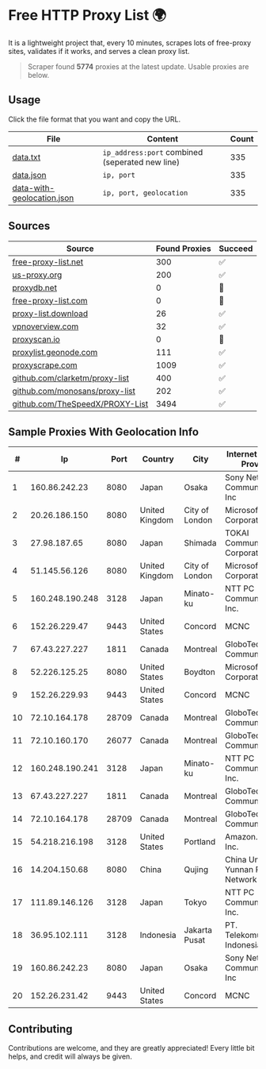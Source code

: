 
# Free HTTP Proxy List 🌍

It is a lightweight project that, every 10 minutes, scrapes lots of free-proxy sites, validates if it works, and serves a clean proxy list.


> Scraper found **5774** proxies at the latest update. Usable proxies are below.

## Usage

Click the file format that you want and copy the URL.


|File|Content|Count|
|----|-------|-----|
|[data.txt](https://raw.githubusercontent.com/themiralay/Proxy-List-World/master/data.txt)|`ip_address:port` combined (seperated new line)|335|
|[data.json](https://raw.githubusercontent.com/themiralay/Proxy-List-World/master/data.json)|`ip, port`|335|
|[data-with-geolocation.json](https://raw.githubusercontent.com/themiralay/Proxy-List-World/master/data-with-geolocation.json)|`ip, port, geolocation`|335|

## Sources

|Source|Found Proxies|Succeed|
|------|-------------|-------|
|[free-proxy-list.net](https://free-proxy-list.net)|300|✅|
|[us-proxy.org](https://www.us-proxy.org)|200|✅|
|[proxydb.net](http://proxydb.net)|0|🚫|
|[free-proxy-list.com](https://free-proxy-list.com/?page=&port=&type%5B%5D=http&type%5B%5D=https&up_time=0&search=Search)|0|🚫|
|[proxy-list.download](https://www.proxy-list.download/HTTP)|26|✅|
|[vpnoverview.com](https://vpnoverview.com/privacy/anonymous-browsing/free-proxy-servers)|32|✅|
|[proxyscan.io](https://www.proxyscan.io)|0|🚫|
|[proxylist.geonode.com](https://proxylist.geonode.com/api/proxy-list?limit=300&page=1&sort_by=lastChecked&sort_type=desc&protocols=http,https)|111|✅|
|[proxyscrape.com](https://api.proxyscrape.com/v2/?request=displayproxies&protocol=http&timeout=10000&country=all&ssl=all&anonymity=all)|1009|✅|
|[github.com/clarketm/proxy-list](https://raw.githubusercontent.com/clarketm/proxy-list/master/proxy-list-raw.txt)|400|✅|
|[github.com/monosans/proxy-list](https://raw.githubusercontent.com/monosans/proxy-list/main/proxies/http.txt)|202|✅|
|[github.com/TheSpeedX/PROXY-List](https://raw.githubusercontent.com/TheSpeedX/PROXY-List/master/http.txt)|3494|✅|


## Sample Proxies With Geolocation Info

|#|Ip|Port|Country|City|Internet Service Provider|
|-|--|----|-------|----|-------------------------|
|1|160.86.242.23|8080|Japan|Osaka|Sony Network Communications Inc|
|2|20.26.186.150|8080|United Kingdom|City of London|Microsoft Corporation|
|3|27.98.187.65|8080|Japan|Shimada|TOKAI Communications Corporation|
|4|51.145.56.126|8080|United Kingdom|City of London|Microsoft Corporation|
|5|160.248.190.248|3128|Japan|Minato-ku|NTT PC Communications, Inc.|
|6|152.26.229.47|9443|United States|Concord|MCNC|
|7|67.43.227.227|1811|Canada|Montreal|GloboTech Communications|
|8|52.226.125.25|8080|United States|Boydton|Microsoft Corporation|
|9|152.26.229.93|9443|United States|Concord|MCNC|
|10|72.10.164.178|28709|Canada|Montreal|GloboTech Communications|
|11|72.10.160.170|26077|Canada|Montreal|GloboTech Communications|
|12|160.248.190.241|3128|Japan|Minato-ku|NTT PC Communications, Inc.|
|13|67.43.227.227|1811|Canada|Montreal|GloboTech Communications|
|14|72.10.164.178|28709|Canada|Montreal|GloboTech Communications|
|15|54.218.216.198|3128|United States|Portland|Amazon.com, Inc.|
|16|14.204.150.68|8080|China|Qujing|China Unicom Yunnan Province Network|
|17|111.89.146.126|3128|Japan|Tokyo|NTT PC Communications, Inc.|
|18|36.95.102.111|3128|Indonesia|Jakarta Pusat|PT. Telekomunikasi Indonesia|
|19|160.86.242.23|8080|Japan|Osaka|Sony Network Communications Inc|
|20|152.26.231.42|9443|United States|Concord|MCNC|



## Contributing

Contributions are welcome, and they are greatly appreciated! Every
little bit helps, and credit will always be given.

